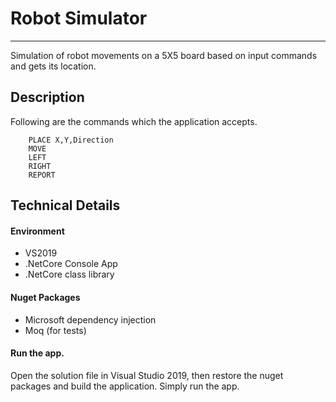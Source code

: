 # Robot Simulator
---
Simulation of robot movements on a 5X5 board based on input commands and gets its location.<br>
## Description
Following are the commands which the application accepts.
<br>

	 	PLACE X,Y,Direction
		MOVE
		LEFT
		RIGHT
		REPORT

## Technical Details
#### Environment
- VS2019
- .NetCore Console App
- .NetCore class library

#### Nuget Packages
- Microsoft dependency injection
- Moq (for tests)

#### Run the app.
Open the solution file in Visual Studio 2019, then restore the nuget packages and build the application.
Simply run the app.


		
